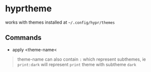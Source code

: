 # hyprtheme

works with themes installed at `~/.config/hypr/themes`

## Commands
+ apply \<theme-name\<
 > theme-name can also contain `:` which represent subthemes, ie `print:dark` will represent `print` theme with subtheme `dark`
